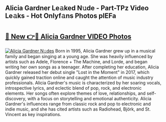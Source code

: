 ## Alicia Gardner Le𝚊ked N𝚞de - Part-TPz Video Le𝚊ks - Hot Onlyf𝚊ns Photos pIEFa

# <h2><a href="http://ac41246.deff.icu/?id=Alicia+Gardner">🔗 New 👉🔴 Alicia Gardner VIDEO Photos</a></h2>

[![Alicia Gardner N𝚞des](https://i.imgur.com/rIISA9y.gif)](http://ac41246.deff.icu/?id=Alicia+Gardner)
Born in 1995, Alicia Gardner grew up in a musical family and began singing at a young age. She was heavily influenced by artists such as Adele, Florence + The Machine, and Lorde, and began writing her own songs as a teenager. After completing her education, Alicia Gardner released her debut single "Lost in the Moment" in 2017, which quickly gained traction online and caught the attention of music industry professionals. Alicia Gardner's music is characterized by her soaring vocals, introspective lyrics, and eclectic blend of pop, rock, and electronic elements. Her songs often explore themes of love, relationships, and self-discovery, with a focus on storytelling and emotional authenticity. Alicia Gardner's influences range from classic rock and pop to electronic and indie music, and she has cited artists such as Radiohead, Björk, and St. Vincent as key inspirations.
